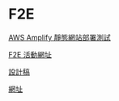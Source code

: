 # F2E

[AWS Amplify 靜態網站部署測試](https://aws-amplify.d26w3josgyxh4w.amplifyapp.com/)

[F2E 活動網址](https://2023.thef2e.com/)

[設計稿](https://www.figma.com/file/HA37QuZPLzzS7NaDow2QLO/%E5%85%AD%E8%A7%92?node-id=46%3A10&mode=dev)

[網址](https://narrowd4c.github.io/F2E-xru66/)
